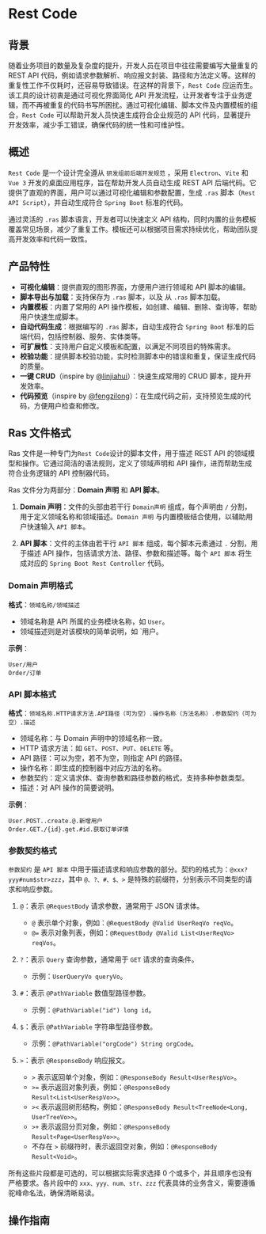 # Rest Code

## 背景

随着业务项目的数量及复杂度的提升，开发人员在项目中往往需要编写大量重复的 REST API 代码，例如请求参数解析、响应报文封装、路径和方法定义等。这样的重复性工作不仅耗时，还容易导致错误。在这样的背景下，`Rest Code` 应运而生。该工具的设计初衷是通过可视化界面简化 API 开发流程，让开发者专注于业务逻辑，而不再被重复的代码书写所困扰。通过可视化编辑、脚本文件及内置模板的组合，`Rest Code` 可以帮助开发人员快速生成符合企业规范的 API 代码，显著提升开发效率，减少手工错误，确保代码的统一性和可维护性。

## 概述

`Rest Code` 是一个设计完全遵从 `研发组前后端开发规范` ，采用 `Electron`、`Vite` 和 `Vue 3` 开发的桌面应用程序，旨在帮助开发人员自动生成 REST API 后端代码。它提供了直观的界面，用户可以通过可视化编辑和参数配置，生成 `.ras` 脚本（`Rest API Script`），并自动生成符合 `Spring Boot` 标准的代码。

通过灵活的 `.ras` 脚本语言，开发者可以快速定义 API 结构，同时内置的业务模板覆盖常见场景，减少了重复工作。模板还可以根据项目需求持续优化，帮助团队提高开发效率和代码一致性。

## 产品特性

- **可视化编辑**：提供直观的图形界面，方便用户进行领域和 API 脚本的编辑。
- **脚本导出与加载**：支持保存为 `.ras` 脚本，以及 从 `.ras` 脚本加载。
- **内置模板**：内置了常用的 API 操作模板，如创建、编辑、删除、查询等，帮助用户快速生成脚本。
- **自动代码生成**：根据编写的 `.ras` 脚本，自动生成符合 `Spring Boot` 标准的后端代码，包括控制器、服务、实体类等。
- **可扩展性**：支持用户自定义模板和配置，以满足不同项目的特殊需求。
- **校验功能**：提供脚本校验功能，实时检测脚本中的错误和重复，保证生成代码的质量。
- **一键 CRUD**（inspire by [@linjiahui](http://gitea126.weightyware.com:16680/linjiahui)）：快速生成常用的 CRUD 脚本，提升开发效率。
- **代码预览**（inspire by [@fengzilong](http://gitea126.weightyware.com:16680/fengzilong)）：在生成代码之前，支持预览生成的代码，方便用户检查和修改。

## Ras 文件格式

Ras 文件是一种专门为`Rest Code`设计的脚本文件，用于描述 REST API 的领域模型和操作。它通过简洁的语法规则，定义了领域声明和 API 操作，进而帮助生成符合业务逻辑的 API 控制器代码。

Ras 文件分为两部分：**Domain 声明** 和 **API 脚本**。

1. **Domain 声明**：文件的头部由若干行 `Domain声明` 组成，每个声明由 `/` 分割，用于定义领域名称和领域描述。`Domain 声明` 与内置模板结合使用，以辅助用户快速输入 `API 脚本`。

2. **API 脚本**：文件的主体由若干行 `API 脚本` 组成，每个脚本元素通过 `.` 分割，用于描述 API 操作，包括请求方法、路径、参数和描述等。每个 `API 脚本` 将生成对应的 `Spring Boot Rest Controller` 代码。

### Domain 声明格式

**格式**：`领域名称/领域描述`

- 领域名称是 API 所属的业务模块名称，如 `User`。
- 领域描述则是对该模块的简单说明，如 `用户。

**示例**：

```text
User/用户
Order/订单
```

### API 脚本格式

**格式**：`领域名称.HTTP请求方法.API路径（可为空）.操作名称（方法名称）.参数契约（可为空）.描述`

- 领域名称：与 Domain 声明中的领域名称一致。
- HTTP 请求方法：如 `GET`、`POST`、`PUT`、`DELETE` 等。
- API 路径：可以为空，若不为空，则指定 API 的路径。
- 操作名称：即生成的控制器中对应方法的名称。
- 参数契约：定义请求体、查询参数和路径参数的格式，支持多种参数类型。
- 描述：对 API 操作的简要说明。

**示例**：

```text
User.POST..create.@.新增用户
Order.GET./{id}.get.#id.获取订单详情
```

### 参数契约格式

`参数契约` 是 `API 脚本` 中用于描述请求和响应参数的部分。契约的格式为：`@xxx?yyy#num$str>zzz`，其中 `@、?、#、$、>` 是特殊的前缀符，分别表示不同类型的请求和响应参数。

1. `@`：表示 `@RequestBody` 请求参数，通常用于 JSON 请求体。  
   - `@` 表示单个对象，例如：`@RequestBody @Valid UserReqVo reqVo`。
   - `@=` 表示对象列表，例如：`@RequestBody @Valid List<UserReqVo> reqVos`。

2. `?`：表示 `Query` 查询参数，通常用于 `GET` 请求的查询条件。  
   - 示例：`UserQueryVo queryVo`。

3. `#`：表示 `@PathVariable` 数值型路径参数。  
   - 示例：`@PathVariable("id") long id`。

4. `$`：表示 `@PathVariable` 字符串型路径参数。  
   - 示例：`@PathVariable("orgCode") String orgCode`。

5. `>`：表示 `@ResponseBody` 响应报文。  
   - `>` 表示返回单个对象，例如：`@ResponseBody Result<UserRespVo>`。
   - `>=` 表示返回对象列表，例如：`@ResponseBody Result<List<UserRespVo>>`。
   - `><` 表示返回树形结构，例如：`@ResponseBody Result<TreeNode<Long, UserTreeVo>>`。
   - `>+` 表示返回分页对象，例如：`@ResponseBody Result<Page<UserRespVo>>`。
   - 不存在 `>` 前缀符时，表示返回空对象，例如：`@ResponseBody Result<Void>`。

所有这些片段都是可选的，可以根据实际需求选择 0 个或多个，并且顺序也没有严格要求。各片段中的 `xxx、yyy、num、str、zzz` 代表具体的业务含义，需要遵循驼峰命名法，确保清晰易读。

## 操作指南